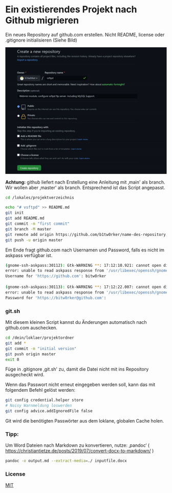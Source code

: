 # Ein existierendes Projekt nach Github migrieren

Ein neues Repository auf github.com erstellen. Nicht README, license
oder .gitignore initialisieren (Siehe Bild)

![Create an new Repo](.//media/image1.jpeg)


**Achtung:** github liefert nach Erstellung eine Anleitung mit ‚main'
als branch. Wir wollen aber ‚master' als branch. Entsprechend ist das
Script angepasst.

```bash
cd /lokales/projektverzeichnis
```

```bash
echo "# vsftpd" >> README.md
git init
git add README.md
git commit -m "first commit"
git branch -M master
git remote add origin https://github.com/b1tw0rker/name-des-repository.git
git push -u origin master
```



Em Ende fragt github.com nach Usernamen und Password, falls es nicht im
askpass verfügbar ist.

```bash
(gnome-ssh-askpass:30112): Gtk-WARNING **: 17:12:10.921: cannot open display:
error: unable to read askpass response from '/usr/libexec/openssh/gnome-ssh-askpass'
Username for 'https://github.com': bitw0rker

(gnome-ssh-askpass:30113): Gtk-WARNING **: 17:12:22.007: cannot open display:
error: unable to read askpass response from '/usr/libexec/openssh/gnome-ssh-askpass'
Password for 'https://bitw0rker@github.com':
```


### git.sh
Mit diesem kleinen Script kannst du Änderungen automatisch nach
github.com auschecken.


```bash
cd /dein/loklaer/projektordner
git add *
git commit -m "initial version"
git push origin master
exit 0
```

Füge in .gitignore ‚git.sh' zu, damit die Datei nicht mit ins Repository
ausgecheckt wird.


Wenn das Passwort nicht erneut eingegeben werden soll, kann das mit
folgendem Befehl gelöst werden:


```bash
git config credential.helper store
# Noisy Warnmeldung loswerden
git config advice.addIgnoredFile false
```


Git wird die benötigten Passwörter aus dem loklane, globalen Cache
holen.

### Tipp:
Um Word Dateien nach Markdown zu konvertieren, nutze: ‚pandoc‘ 
( https://christiantietze.de/posts/2019/07/convert-docx-to-markdown/ )


```bash
pandoc -o output.md --extract-media=./ inputfile.docx
```


### License
[MIT](https://choosealicense.com/licenses/mit/)
